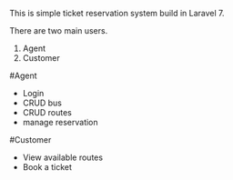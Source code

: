 This is simple ticket reservation system build in Laravel 7.

There are two main users.
1. Agent
2. Customer

#Agent
- Login
- CRUD bus
- CRUD routes
- manage reservation

#Customer
- View available routes
- Book a ticket
